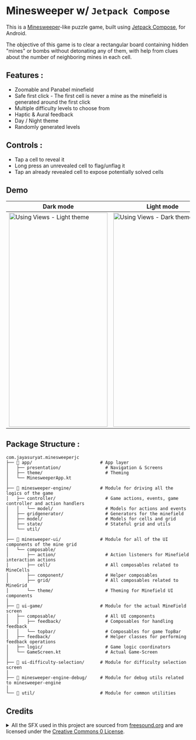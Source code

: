 # Minesweeper w/ `Jetpack Compose`

This is a [Minesweeper](https://en.wikipedia.org/wiki/Minesweeper_(video_game))-like puzzle game, built using [Jetpack Compose](https://developer.android.com/jetpack/compose), for Android.

The objective of this game is to clear a rectangular board containing hidden "mines" or bombs without detonating any of them, with help from clues about the number of neighboring mines in each cell.

## Features : 
* Zoomable and Panabel minefield
* Safe first click - The first cell is never a mine as the minefield is generated around the first click
* Multiple difficulty levels to choose from
* Haptic & Aural feedback
* Day / Night theme
* Randomly generated levels

## Controls : 
* Tap a cell to reveal it
* Long press an unrevealed cell to flag/unflag it
* Tap an already revealed cell to expose potentially solved cells

## Demo


| Dark mode | Light mode | 
| -- | -- |
| <img src="https://github.com/JayaSuryaT/minesweeper-j-compose/raw/main/art/Main_DarkTheme.gif" alt="Using Views - Light theme" data-canonical-src="https://github.com/JayaSuryaT/minesweeper-j-compose/raw/main/art/Main_DarkTheme.gif" width="270" height="585" />|<img src="https://github.com/JayaSuryaT/minesweeper-j-compose/raw/main/art/Main_LightTheme.gif" alt="Using Views - Dark theme" data-canonical-src="https://github.com/JayaSuryaT/minesweeper-j-compose/raw/main/art/Main_LightTheme.gif" width="270" height="585" />|


## Package Structure :

 ```
com.jayasuryat.minesweeperjc
├── 📂 app/                          # App layer
│   ├── presentation/                 # Navigation & Screens
│   ├── theme/                        # Theming
│   └── MinesweeperApp.kt    
│
├── 📂 minesweeper-engine/           # Module for driving all the logics of the game
│   ├── controller/                   # Game actions, events, game controller and action handlers
│   │   └── model/                    # Models for actions and events
│   ├── gridgenerator/                # Generators for the minefield
│   ├── model/                        # Models for cells and grid
│   ├── state/                        # Stateful grid and utils
│   └── util/
│
├── 📂 minesweeper-ui/               # Module for all of the UI components of the mine grid
│   └── composable/
│       ├── action/                   # Action listeners for Minefield interaction actions
│       ├── cell/                     # All composables related to MineCells
│       ├── component/                # Helper composables
│       ├── grid/                     # All composables related to MineGrid
│       └── theme/                    # Theming for Minefield UI components
│
├── 📂 ui-game/                      # Module for the actual MineField screen
│   ├── composable/                   # All UI components
│   │   ├── feedback/                 # Composables for handling feedback
│   │   └── topbar/                   # Composables for game TopBar
│   ├── feedback/                     # Helper classes for performing feedback operations
│   ├── logic/                        # Game logic coordinators
│   └── GameScreen.kt                 # Actual Game-Screen
│
├── 📂 ui-difficulty-selection/      # Module for difficulty selection screen
│
├── 📂 minesweeper-engine-debug/     # Module for debug utils related to minesweeper-engine
│
└── 📂 util/                         # Module for common utilities
```


## Credits
<p>
  <details>
    <summary>
      All the SFX used in this project are sourced from <a href="https://freesound.org/">freesound.org</a> and are licensed under the <a href="https://creativecommons.org/publicdomain/zero/1.0/">Creative Commons 0 License</a>.
    </summary>
    
* [Cell poping sound](https://freesound.org/people/onikage22/sounds/240566/) by [onikage22](https://freesound.org/people/onikage22/)
* [Cell flagging sound](https://freesound.org/people/plasterbrain/sounds/237422/) by [plasterbrain](https://freesound.org/people/plasterbrain/)
* [Cell unflagging sound](https://freesound.org/people/plasterbrain/sounds/423168/) by [plasterbrain](https://freesound.org/people/plasterbrain/)
  
  </details>
</p>

